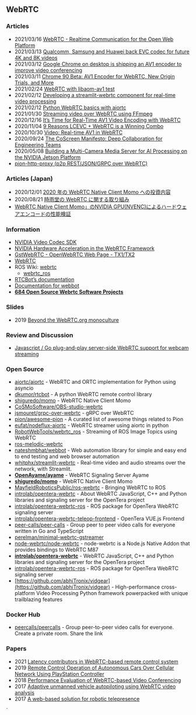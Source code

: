 ## WebRTC


### Articles
- 2021/03/16 [WebRTC - Realtime Communication for the Open Web Platform](https://queue.acm.org/detail.cfm?id=3457587)
- 2021/03/13 [Qualcomm, Samsung and Huawei back EVC codec for future 4K and 8K videos](https://www.gsmarena.com/qualcomm_samsung_and_huawei_back_evc_codec_for_future_4k_and_8k_videos-news-43170.php)
- 2021/03/12 [Google Chrome on desktop is shipping an AV1 encoder to improve video conferencing](https://www.xda-developers.com/google-chrome-desktop-shipping-av1-encoder-improve-video-conferencing/)
- 2021/03/11 [Chrome 90 Beta: AV1 Encoder for WebRTC, New Origin Trials, and More](https://blog.chromium.org/2021/03/chrome-90-beta-av1-encoder-for-webrtc.html)
- 2021/02/24 [WebRTC with libaom-av1 test](https://www.iiwnz.com/webrtc-with-libaom-av1/)
- 2021/02/12 [Developing a streamlit-webrtc component for real-time video processing](https://blog.streamlit.io/how-to-build-the-streamlit-webrtc-component/)
- 2021/02/12 [Python WebRTC basics with aiortc](https://dev.to/whitphx/python-webrtc-basics-with-aiortc-48id)
- 2021/01/30 [Streaming video over WebRTC using FFmpeg](https://blog.maxwellgale.com/2021/01/30/streaming-video-over-webrtc-using-ffmpeg/)
- 2020/12/16 [It’s Time for Real-Time AV1 Video Encoding with WebRTC](https://medium.com/millicast/its-time-for-real-time-av1-video-encoding-withwebrtc-75a6aa64777c)
- 2020/11/04 [9 Reasons LCEVC + WebRTC is a Winning Combo](https://www.red5pro.com/blog/9-reasons-lcevc-webrtc-is-a-winning-combo/)
- 2020/10/30 [Video: Real-time AV1 in WebRTC](https://thebroadcastknowledge.com/2020/10/30/video-real-time-av1-in-webrtc/)
- 2020/09/24 [The CoScreen Manifesto: Deep Collaboration for Engineering Teams](https://medium.com/coscreen/the-coscreen-manifesto-deep-collaboration-for-engineering-teams-5a5305ec8445)
- 2020/05/08 [Building a Multi-Camera Media Server for AI Processing on the NVIDIA Jetson Platform](https://developer.nvidia.com/blog/building-multi-camera-media-server-ai-processing-jetson/)
- [pion-http-proxy (p2p REST/JSON/GRPC over WebRTC)](https://www.gitmemory.com/issue/pion/awesome-pion/14/753387891)



### Articles (Japan)
- 2020/12/01 [2020 年の WebRTC Native Client Momo への投資内容](https://medium.com/shiguredo/2020-%E5%B9%B4%E3%81%AE-webrtc-native-client-momo-%E3%81%B8%E3%81%AE%E6%8A%95%E8%B3%87%E5%86%85%E5%AE%B9-4d9828327f1d)
- 2020/08/21 [時雨堂の WebRTC に関する取り組み](https://medium.com/shiguredo/%E6%99%82%E9%9B%A8%E5%A0%82%E3%81%AE-webrtc-%E3%81%AB%E9%96%A2%E3%81%99%E3%82%8B%E5%8F%96%E3%82%8A%E7%B5%84%E3%81%BF-49c9ccd71638)
- [WebRTC Native Client Momo」のNVIDIA GPU(NVENC)によるハードウェアエンコードの性能検証](https://tech-blog.optim.co.jp/entry/2020/05/20/080000)



### Information
- [NVIDIA Video Codec SDK](https://developer.nvidia.com/nvidia-video-codec-sdk)
- [NVIDIA Hardware Acceleration in the WebRTC Framework](https://docs.nvidia.com/jetson/l4t/index.html#page/Tegra%20Linux%20Driver%20Package%20Development%20Guide/hardware_acceleration_in_webrtc.html)
- [GstWebRTC - OpenWebRTC Web Page - TX1/TX2](https://developer.ridgerun.com/wiki/index.php?title=GstWebRTC_-_OpenWebRTC_Web_Page_-_TX1/TX2)
- [WebRTC](https://wiki.nikitavoloboev.xyz/web/webrtc)
- ROS Wiki: [webrtc](http://wiki.ros.org/webrtc)
    - [webrtc_ros](http://wiki.ros.org/webrtc_ros)
- [RTCBot’s documentation](https://rtcbot.readthedocs.io/en/latest/)
- [Documentation for webbot](https://webbot.readthedocs.io/en/latest/)
- [**684 Open Source Webrtc Software Projects**](https://opensourcelibs.com/libs/webrtc)


### Slides
- 2019 [Beyond the WebRTC.org monoculture](https://archive.fosdem.org/2019/schedule/event/beyond_webrtc_monoculture/attachments/slides/3219/export/events/attachments/beyond_webrtc_monoculture/slides/3219/Beyond_the_WebRTC_org_monoculture.pdf)


### Review and Discussion
- [Javascript / Go plug-and-play server-side WebRTC support for webcam streaming](https://codereview.stackexchange.com/questions/248425/javascript-go-plug-and-play-server-side-webrtc-support-for-webcam-streaming)


### Open Source
- [aiortc/aiortc](https://github.com/aiortc/aiortc) - WebRTC and ORTC implementation for Python using asyncio
- [dkumor/rtcbot](https://github.com/dkumor/rtcbot) - A python WebRTC remote control library
- [shiguredo/momo](https://github.com/shiguredo/momo) - WebRTC Native Client Momo
- [CoSMoSoftware/OBS-studio-webrtc](https://github.com/CoSMoSoftware/OBS-studio-webrtc)
- [jsmouret/grpc-over-webrtc](https://github.com/jsmouret/grpc-over-webrtc) - gRPC over WebRTC
- [pion/awesome-pion](https://github.com/pion/awesome-pion) - A curated list of awesome things related to Pion
- [eufat/nodeflux-aiortc](https://github.com/eufat/nodeflux-aiortc) - WebRTC streamer using aiortc in python
- [RobotWebTools/webrtc_ros](https://github.com/RobotWebTools/webrtc_ros) - Streaming of ROS Image Topics using WebRTC
- [ros-melodic-webrtc](http://ftp.osuosl.org/pub/ros-shadow-fixed/pool/main/r/ros-melodic-webrtc/)
- [nateshmbhat/webbot](https://github.com/nateshmbhat/webbot) - Web automation library for simple and easy end to end testing and web browser automation
- [whitphx/streamlit-webrtc](https://github.com/whitphx/streamlit-webrtc) - Real-time video and audio streams over the network, with Streamlit.
- [**OpenAyame/ayame**](https://github.com/OpenAyame/ayame) - WebRTC Signaling Server Ayame
- [**shiguredo/momo**](https://github.com/shiguredo/momo) - WebRTC Native Client Momo
- [MayfieldRoboticsPublic/ros-webrtc](https://github.com/MayfieldRoboticsPublic/ros-webrtc) - Bringing WebRTC to ROS
- [introlab/opentera-webrtc](https://github.com/introlab/opentera-webrtc) - About
WebRTC JavaScript, C++ and Python libraries and signaling server for the OpenTera project
- [introlab/opentera-webrtc-ros](https://github.com/introlab/opentera-webrtc-ros) - ROS package for OpenTera WebRTC signaling server
- [introlab/opentera-webrtc-teleop-frontend](https://github.com/introlab/opentera-webrtc-teleop-frontend) - OpenTera VUE.js Frontend
- [peer-calls/peer-calls](https://github.com/peer-calls/peer-calls) - Group peer to peer video calls for everyone written in Go and TypeScript
- [perelman/minimal-webrtc-gstreamer](https://git.aweirdimagination.net/perelman/minimal-webrtc-gstreamer) 
- [node-webrtc/node-webrtc](https://github.com/node-webrtc/node-webrtc) - node-webrtc is a Node.js Native Addon that provides bindings to WebRTC M87
- [**introlab/opentera-webrtc**](https://github.com/introlab/opentera-webrtc) - WebRTC JavaScript, C++ and Python libraries and signaling server for the OpenTera project
- [introlab/opentera-webrtc-ros](https://github.com/introlab/opentera-webrtc-ros) - ROS package for OpenTera WebRTC signaling server
- [https://github.com/abhiTronix/vidgear](https://github.com/abhiTronix/vidgear) - High-performance cross-platform Video Processing Python framework powerpacked with unique trailblazing features


### Docker Hub
- [peercalls/peercalls](https://hub.docker.com/r/peercalls/peercalls) - Group peer-to-peer video calls for everyone. Create a private room. Share the link


### Papers
- 2021 [Latency contributors in WebRTC-based remote control system](https://aaltodoc.aalto.fi/bitstream/handle/123456789/103058/master_Tanskanen_Sakari_2021.pdf)
- 2019 [Remote Control Operation of Autonomous Cars Over Cellular Network Using PlayStation Controller](https://www.diva-portal.org/smash/get/diva2:1329160/FULLTEXT01.pdf)
- 2018 [Performance Evaluation of WebRTC-based Video Conferencing](https://www.researchgate.net/publication/323950925_Performance_Evaluation_of_WebRTC-based_Video_Conferencing)
- 2017 [Adaptive unmanned vehicle autopiloting using WebRTC video analysis](https://pergamos.lib.uoa.gr/uoa/dl/frontend/file/lib/default/data/1725621/theFile)
- 2017 [A web-based solution for robotic telepresence](https://journals.sagepub.com/doi/pdf/10.1177/1729881417743738)


`


